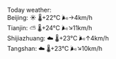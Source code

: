 Today weather:  
Beijing: ☀️   🌡️+22°C 🌬️→4km/h  
Tianjin: ⛅️  🌡️+24°C 🌬️↘11km/h  
Shijiazhuang: ☁️   🌡️+23°C 🌬️↑4km/h  
Tangshan: ☁️   🌡️+23°C 🌬️↘10km/h  
